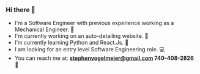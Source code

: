 ### Hi there 👋

- I'm a Software Engineer with previous experience working as a Mechanical Engineer. :wrench:
- I'm currently working on an auto-detailing website. 🔭
- I’m currently learning Python and React.Js. 🌱
- I am looking for an entry level Software Engineering role. :computer:
- You can reach me at: **stephenvogelmeier@gmail.com 740-408-2826** :iphone:

<!--
**stephenv13/stephenv13** is a ✨ _special_ ✨ repository because its `README.md` (this file) appears on your GitHub profile.

Here are some ideas to get you started:



- 👯 I’m looking to collaborate on ...
- 🤔 I’m looking for help with ...
- 💬 Ask me about ...
- 📫 How to reach me: ...
- 😄 Pronouns: ...
- ⚡ Fun fact: ...
-->
